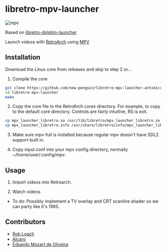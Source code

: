 # libretro-mpv-launcher
![mpv](https://github.com/new-penguin/libretro-mpv-launcher/assets/139792946/23dc2796-152b-4d23-9521-fd1a29eb8d9b)


Based on [libretro-dolphin-launcher](https://github.com/RobLoach/libretro-dolphin-launcher)

Launch videos with [RetroArch](http://www.libretro.com/) using [MPV](https://mpv.io/)


## Installation

Download the Linux core from releases and skip to step 2 or...

1. Compile the core
  ``` bash
  git clone https://github.com/new-penguin/libretro-mpv-launcher-antimicrox
  cd libretro-mpv-launcher
  make
  ```

2. Copy the core file to the RetroArch cores directory. For example, to copy to the default core directory. Controls are fairly intuitive, RS is exit.
  ``` bash
  cp mpv_launcher_libretro.so /usr/lib/libretro/mpv_launcher_libretro.so
  cp mpv_launcher_libretro.info /usr/share/libretro/info/mpv_launcher_libretro.info
  ```

3. Make sure mpv-full is installed because regular mpv doesn't have SDL2 support built in.

4. Copy input.conf into your mpv config directory, normally ~/home/user/.config/mpv.

## Usage


1. Import videos into Retroarch.

2. Watch videos.

* To do: Possibly implement a TV overlay and CRT scanline shader so we can party like it's 1985.

## Contributors

- [Rob Loach](http://github.com/robloach)
- [Alcaro](https://github.com/Alcaro)
- [Eduardo Mozart de Oliveira](https://github.com/coldscientist)

